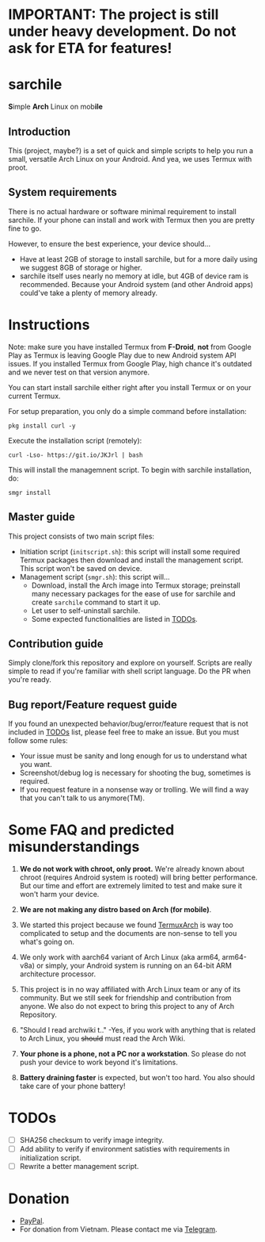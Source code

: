 # IMPORTANT: The project is still under heavy development. Do not ask for ETA for features!
# sarchile

**S**imple **Arch** Linux on mob**ile**

## Introduction

This (project, maybe?) is a set of quick and simple scripts to help you run a small, versatile Arch Linux on your Android. And yea, we uses Termux with proot.

## System requirements

There is no actual hardware or software minimal requirement to install sarchile. If your phone can install and work with Termux then you are pretty fine to go.

However, to ensure the best experience, your device should...

- Have at least 2GB of storage to install sarchile, but for a more daily using we suggest 8GB of storage or higher.
- sarchile itself uses nearly no memory at idle, but 4GB of device ram is recommended. Because your Android system (and other Android apps) could've take a plenty of memory already.

# Instructions

Note: make sure you have installed Termux from **F-Droid**, **not** from Google Play as Termux is leaving Google Play due to new Android system API issues. If you installed Termux from Google Play, high chance it's outdated and we never test on that version anymore.

You can start install sarchile either right after you install Termux or on your current Termux. 

For setup preparation, you only do a simple command before installation:

```
pkg install curl -y
```

Execute the installation script (remotely):

```
curl -Lso- https://git.io/JKJrl | bash
```

This will install the managemnent script. To begin with sarchile installation, do:

```
smgr install
```

## Master guide

This project consists of two main script files: 

- Initiation script (`initscript.sh`): this script will install some required Termux packages then download and install the management script. This script won't be saved on device.
- Management script (`smgr.sh`): this script will...
    - Download, install the Arch image into Termux storage; preinstall many necessary packages for the ease of use for sarchile and create `sarchile` command to start it up.
    - Let user to self-uninstall sarchile.
    - Some expected functionalities are listed in [TODOs](#todos).

## Contribution guide

Simply clone/fork this repository and explore on yourself. Scripts are really simple to read if you're familiar with shell script language. Do the PR when you're ready.

## Bug report/Feature request guide

If you found an unexpected behavior/bug/error/feature request that is not included in [TODOs](#todos) list, please feel free to make an issue. But you must follow some rules:
- Your issue must be sanity and long enough for us to understand what you want.
- Screenshot/debug log is necessary for shooting the bug, sometimes is required.
- If you request feature in a nonsense way or trolling. We will find a way that you can't talk to us anymore(TM).

# Some FAQ and predicted misunderstandings

1. **We do not work with chroot, only proot.** We're already known about chroot (requires Android system is rooted) will bring better performance. But our time and effort are extremely limited to test and make sure it won't harm your device.

2. **We are not making any distro based on Arch (for mobile)**.

3. We started this project because we found [TermuxArch](https://github.com/TermuxArch/TermuxArch) is way too complicated to setup and the documents are non-sense to tell you what's going on.

4. We only work with aarch64 variant of Arch Linux (aka arm64, arm64-v8a) or simply, your Android system is running on an 64-bit ARM architecture processor.

5. This project is in no way affiliated with Arch Linux team or any of its community. But we still seek for friendship and contribution from anyone. We also do not expect to bring this project to any of Arch Repository.

6. "Should I read archwiki t.." -Yes, if you work with anything that is related to Arch Linux, you ~~should~~ must read the Arch Wiki.

7. **Your phone is a phone, not a PC nor a workstation**. So please do not push your device to work beyond it's limitations.

8. **Battery draining faster** is expected, but won't too hard. You also should take care of your phone battery!

# TODOs

- [ ] SHA256 checksum to verify image integrity.
- [ ] Add ability to verify if environment satisties with requirements in initialization script.
- [ ] Rewrite a better management script.

# Donation
- [PayPal](https://paypal.me/iamwello).
- For donation from Vietnam. Please contact me via [Telegram](https://t.me/wello6143).